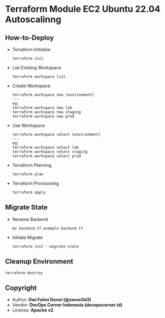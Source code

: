 # Terraform Module EC2 Ubuntu 22.04 Autoscalinng

## How-to-Deploy

- Terraform Initialize

  ```
  terraform init
  ```

- List Existing Workspace

  ```
  terraform workspace list
  ```

- Create Workspace

  ```
  terraform workspace new [environment]
  ---
  eg:
  terraform workspace new lab
  terraform workspace new staging
  terraform workspace new prod
  ```

- Use Workspace

  ```
  terraform workspace select [environment]
  ---
  eg:
  terraform workspace select lab
  terraform workspace select staging
  terraform workspace select prod
  ```

- Terraform Planning

  ```
  terraform plan
  ```

- Terraform Provisioning

  ```
  terraform apply
  ```

## Migrate State

- Rename Backend

  ```
  mv backend.tf.example backend.tf
  ```

- Initiate Migrate

  ```
  terraform init --migrate-state
  ```

## Cleanup Environment

```
terraform destroy
```

## Copyright

- Author: **Dwi Fahni Denni (@zeroc0d3)**
- Vendor: **DevOps Corner Indonesia (devopscorner.id)**
- License: **Apache v2**
